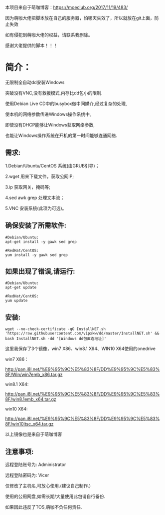 本项目来自于萌咖博客：https://moeclub.org/2017/11/19/483/

因为萌咖大佬把脚本放在自己的服务器，怕哪天失效了，所以就放在git上面，防止失效

如有侵犯到萌咖大佬的权益，请联系我删除。

感谢大佬提供的脚本！！！

# 简介：

无限制全自动dd安装Windows

突破没有VNC,没有救援模式,内存比dd包小的限制.

使用Debian Live CD中的busybox做中间媒介,经过复杂的处理,

使本机的网络参数传进Windows操作系统中,

即使没有DHCP能够让Windows获取网络参数,

也能让Windows操作系统在开机的第一时间能够连通网络.

## 需求:

1.Debian/Ubuntu/CentOS 系统(由GRUB引导)； 

2.wget 用来下载文件，获取公网IP; 

3.ip 获取网关，掩码等; 

4.sed awk grep 处理文本流； 

5.VNC 安装系统(此项为可选)。

## 确保安装了所需软件:

```shell
#Debian/Ubuntu:
apt-get install -y gawk sed grep

#RedHat/CentOS:
yum install -y gawk sed grep
```

## 如果出现了错误,请运行:

```shell
#Debian/Ubuntu:
apt-get update

#RedHat/CentOS:
yum update
```

## 安装:

```shell
wget --no-check-certificate -qO InstallNET.sh 'https://raw.githubusercontent.com/vipxkw/dd/master/InstallNET.sh' && bash InstallNET.sh -dd '[Windows dd包直连地址]'
```

这里我保存了3个镜像，win7 X86、win8.1 X64、WIN10 X64使用的onedrive

win7 X86：

http://pan.i8l.net/%E9%95%9C%E5%83%8F/DD%E9%95%9C%E5%83%8F/Win/win7emb_x86.tar.gz

win8.1 X64:

http://pan.i8l.net/%E9%95%9C%E5%83%8F/DD%E9%95%9C%E5%83%8F/win8.1emb_x64.tar.gz

win10 X64:

http://pan.i8l.net/%E9%95%9C%E5%83%8F/DD%E9%95%9C%E5%83%8F/win10ltsc_x64.tar.gz

以上镜像也是来自于萌咖博客

## 注意事项:

远程登陆账号为: Administrator

远程登陆密码为: Vicer

仅修改了主机名,可放心使用.(建议自己制作.)

使用的公用网盘,如需长期/大量使用此包请自行备份.

如果因此违反了TOS,萌咖不负任何责任.

